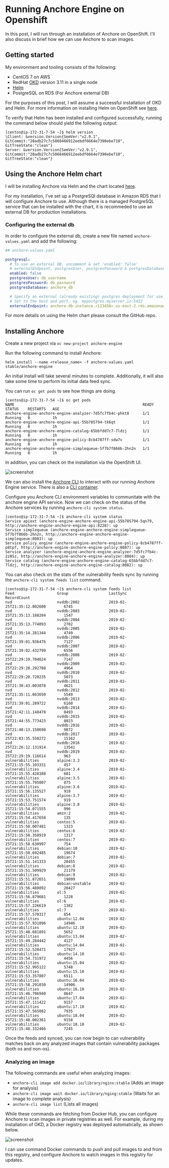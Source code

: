 # Running Anchore Engine on Openshift

In this post, I will run through an installation of Anchore on OpenShift. I'll also discuss in brief how we can use Anchore to scan images. 

## Getting started

My environment and tooling consists of the following: 

- CentOS 7 on AWS
- RedHat [OKD](https://www.okd.io/) version 3.11 in a single node
- [Helm](https://helm.io)
- PostgreSQL on RDS (For Anchore external DB)

For the purposes of this post, I will assume a successful installation of OKD and Helm. For more information on installing Helm on OpenShift see [here](https://blog.openshift.com/getting-started-helm-openshift/).

To verify that Helm has been installed and configured successfully, running the command below should yield the following output: 

```
[centos@ip-172-31-7-54 ~]$ helm version
\Client: &version.Version{SemVer:"v2.9.1", GitCommit:"20adb27c7c5868466912eebdf6664e7390ebe710", GitTreeState:"clean"}
Server: &version.Version{SemVer:"v2.9.1", GitCommit:"20adb27c7c5868466912eebdf6664e7390ebe710", GitTreeState:"clean"}
```

## Using the Anchore Helm chart

I will be installing Anchore via Helm and the chart located [here](https://github.com/helm/charts/tree/master/stable/anchore-engine).

For my installation, I've set up a PostgreSQl database in Amazon RDS that I will configure Anchore to use. Although there is a managed PostgreSQL service that can be installed with the chart, it is recommeded to use an external DB for production installations. 

### Configuring the external db

In order to configure the external db, create a new file named `anchore-values.yaml` and add the following: 

```YAML
## anchore-values.yaml

postgresql:
  # To use an external DB, uncomment & set 'enabled: false'
  # externalEndpoint, postgresUser, postgresPassword & postgresDatabase are required values for external postgres
  enabled: false
  postgresUser: db_username
  postgresPassword: db_password
  postgresDatabase: anchore_db

  # Specify an external (already existing) postgres deployment for use.
  # Set to the host and port. eg. mypostgres.myserver.io:5432
  externalEndpoint: anchore-db-instance.<123456>.us-east-2.rds.amazonaws.com:5432
```

For more details on using the Helm chart please consult the GitHub repo. 

## Installing Anchore 

Create a new project via `oc new-project anchore-engine`

Run the following command to install Anchore: 

```
helm install --name <release_name> -f anchore-values.yaml stable/anchore-engine
```

An initial install will take several minutes to complete. Additionally, it will also take some time to perform its initial data feed sync. 

You can run `oc get pods` to see how things are doing.

```
[centos@ip-172-31-7-54 ~]$ oc get pods
NAME                                                         READY     STATUS    RESTARTS   AGE
anchore-engine-anchore-engine-analyzer-7d5fc7fb4c-phkt8      1/1       Running   0          1h
anchore-engine-anchore-engine-api-55b785794-tk6qt            1/1       Running   0          1h
anchore-engine-anchore-engine-catalog-65bbfdd7c7-7ldzj       1/1       Running   0          1h
anchore-engine-anchore-engine-policy-8cb4787ff-sdw7v         1/1       Running   0          1h
anchore-engine-anchore-engine-simplequeue-5f7b7f866b-2hn2n   1/1       Running   0          1h
```

In addition, you can check on the installation via the OpenShift UI. 

![screenshot](images/pod-overview.png)

We can also install the [Anchore CLI](https://github.com/anchore/anchore-cli) to interact with our running Anchore Engine service. There is also a [CLI container](https://hub.docker.com/r/anchore/engine-cli/).

Configure you Anchore CLI environment variables to communitate with the anchore engine API service. Now we can check on the status of the Anchore services by running `anchore-cli system status`.

```
[centos@ip-172-31-7-54 ~]$ anchore-cli system status
Service apiext (anchore-engine-anchore-engine-api-55b785794-5qn79, http://anchore-engine-anchore-engine-api:8228): up
Service simplequeue (anchore-engine-anchore-engine-simplequeue-5f7b7f866b-2hn2n, http://anchore-engine-anchore-engine-simplequeue:8083): up
Service policy_engine (anchore-engine-anchore-engine-policy-8cb4787ff-p8tpf, http://anchore-engine-anchore-engine-policy:8087): up
Service analyzer (anchore-engine-anchore-engine-analyzer-7d5fc7fb4c-2z85z, http://anchore-engine-anchore-engine-analyzer:8084): up
Service catalog (anchore-engine-anchore-engine-catalog-65bbfdd7c7-7ldzj, http://anchore-engine-anchore-engine-catalog:8082): up
```

You can also check on the stats of the vulnerability feeds sync by running the `anchore-cli system feeds list` command.

```
[centos@ip-172-31-7-54 ~]$ anchore-cli system feeds list
Feed                   Group                  LastSync                          RecordCount        
nvd                    nvddb:2002             2019-02-25T21:35:12.802608        6745               
nvd                    nvddb:2003             2019-02-25T21:35:13.188204        1547               
nvd                    nvddb:2004             2019-02-25T21:35:13.774093        2702               
nvd                    nvddb:2005             2019-02-25T21:35:14.281344        4749               
nvd                    nvddb:2006             2019-02-25T21:39:01.936476        7127               
nvd                    nvddb:2007             2019-02-25T21:39:02.432799        6556               
nvd                    nvddb:2008             2019-02-25T22:29:19.704624        7147               
nvd                    nvddb:2009             2019-02-25T22:29:20.292788        4964               
nvd                    nvddb:2010             2019-02-25T22:29:20.720235        5073               
nvd                    nvddb:2011             2019-02-25T21:30:43.003078        4621               
nvd                    nvddb:2012             2019-02-25T21:35:11.663650        5549               
nvd                    nvddb:2013             2019-02-25T21:39:01.289722        6160               
nvd                    nvddb:2014             2019-02-25T21:42:11.148478        8493               
nvd                    nvddb:2015             2019-02-25T21:44:55.773423        8023               
nvd                    nvddb:2016             2019-02-25T21:48:13.150698        9872               
nvd                    nvddb:2017             2019-02-25T22:03:35.550272        15162              
nvd                    nvddb:2018             2019-02-25T22:26:12.131914        13541              
nvd                    nvddb:2019             2019-02-25T22:29:19.116614        963                
vulnerabilities        alpine:3.3             2019-02-25T21:15:55.103331        457                
vulnerabilities        alpine:3.4             2019-02-25T21:15:55.428108        681                
vulnerabilities        alpine:3.5             2019-02-25T21:15:55.795007        875                
vulnerabilities        alpine:3.6             2019-02-25T21:15:56.135527        918                
vulnerabilities        alpine:3.7             2019-02-25T21:15:53.751574        919                
vulnerabilities        alpine:3.8             2019-02-25T21:15:54.071555        996                
vulnerabilities        amzn:2                 2019-02-25T21:15:54.417658        135                
vulnerabilities        centos:5               2019-02-25T21:15:50.007481        1323               
vulnerabilities        centos:6               2019-02-25T21:15:50.358919        1317               
vulnerabilities        centos:7               2019-02-25T21:15:58.630997        754                
vulnerabilities        debian:10              2019-02-25T21:15:50.692485        19674              
vulnerabilities        debian:7               2019-02-25T21:15:51.141333        20455              
vulnerabilities        debian:8               2019-02-25T21:15:51.509929        21179              
vulnerabilities        debian:9               2019-02-25T21:15:51.872651        19899              
vulnerabilities        debian:unstable        2019-02-25T21:15:56.488092        20427              
vulnerabilities        ol:5                   2019-02-25T21:15:56.879681        1228               
vulnerabilities        ol:6                   2019-02-25T21:15:57.226619        1382               
vulnerabilities        ol:7                   2019-02-25T21:15:57.570317        854                
vulnerabilities        ubuntu:12.04           2019-02-25T21:15:57.931096        14946              
vulnerabilities        ubuntu:12.10           2019-02-25T21:15:48.681891        5652               
vulnerabilities        ubuntu:13.04           2019-02-25T21:15:49.284442        4127               
vulnerabilities        ubuntu:14.04           2019-02-25T21:15:52.520471        17927              
vulnerabilities        ubuntu:14.10           2019-02-25T21:15:54.731972        4456               
vulnerabilities        ubuntu:15.04           2019-02-25T21:15:52.995122        5748               
vulnerabilities        ubuntu:15.10           2019-02-25T21:15:53.357807        6511               
vulnerabilities        ubuntu:16.04           2019-02-25T21:15:58.291030        14906              
vulnerabilities        ubuntu:16.10           2019-02-25T21:15:46.706940        8647               
vulnerabilities        ubuntu:17.04           2019-02-25T21:15:47.111422        9157               
vulnerabilities        ubuntu:17.10           2019-02-25T21:15:47.565082        7935               
vulnerabilities        ubuntu:18.04           2019-02-25T21:15:48.002361        9158               
vulnerabilities        ubuntu:18.10           2019-02-25T21:15:48.332466        7245     
```

Once the feeds and synced, you can now begin to can vulnerability matches back on any analyzed images that contain vulnerability packages (both os and non-os).

### Analyzing an image

The following commands are useful when analyzing images:

- `anchore-cli image add docker.io/library/nginx:stable` (Adds an image for analysis)
- `anchore-cli image wait docker.io/library/nging:stable` (Waits for an image to complete analysis)
- `anchore-cli image list` (Lists all images)

While these commands are fetching from Docker Hub, you can configure Anchore to scan images in private registries as well. For example, during my installation of OKD, a Docker registry was deployed automatically, as shown below.

![screenshot](images/docker-registry.png)

I can use command Docker commands to push and pull images to and from this registry, and configure Anchore to watch images in this registry for updates. 